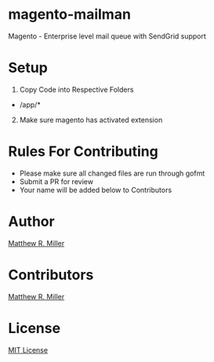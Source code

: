 # magento-mailman
Magento - Enterprise level mail queue with SendGrid support

# Setup
1) Copy Code into Respective Folders

 - /app/*

2) Make sure magento has activated extension

# Rules For Contributing
- Please make sure all changed files are run through gofmt
- Submit a PR for review
- Your name will be added below to Contributors

# Author
[Matthew R. Miller](https://github.com/mattrmiller)

# Contributors
[Matthew R. Miller](https://github.com/mattrmiller)

# License
[MIT License](LICENSE)
